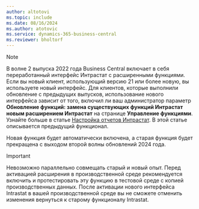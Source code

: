 ```yaml
---
author: altotovi
ms.topic: include
ms.date: 08/16/2024
ms.author: atotovic
ms.service: dynamics-365-business-central
ms.reviewer: bholtorf
---
```


> [!NOTE]
> В волне 2 выпуска 2022 года Business Central включает в себя переработанный интерфейс Интрастат с расширенными функциями. Если вы новый клиент, использующий версию 21 или более новую, вы используете новый интерфейс. Для клиентов, которые выполнили обновление с предыдущих выпусков, использование нового интерфейса зависит от того, включил ли ваш администратор параметр **Обновление функций: замена существующих функций Интрастат новым расширением Интрастат** на странице **Управление функциями**. Узнайте больше в статье [Настройка отчетов Интрастат](../finance-how-setup-report-intrastat.md). В этой статье описывается предыдущий функционал.
>
> Новая функция будет автоматически включена, а старая функция будет прекращена с выходом второй волны обновлений 2024 года.   

> [!IMPORTANT]
> Невозможно параллельно совмещать старый и новый опыт. Перед активацией расширения в производственной среде рекомендуется включить и протестировать эту функцию в тестовой среде с копией производственных данных. После активации нового интерфейса Intrastat в вашей производственной среде вы не сможете отменить изменения вернуться к старому функционалу Intrastat.
